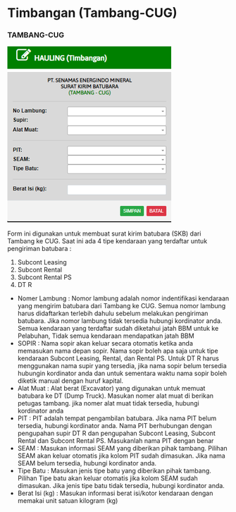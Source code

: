 # Timbangan (Tambang-CUG)

### TAMBANG-CUG

![](../.gitbook/assets/tambang-cug.png)

Form ini digunakan untuk membuat surat kirim batubara (SKB) dari Tambang ke CUG. Saat ini ada 4 tipe kendaraan yang terdaftar untuk pengiriman batubara :

1. Subcont Leasing
2. Subcont Rental
3. Subcont Rental PS
4. DT R

* Nomer Lambung : Nomor lambung adalah nomor indentifikasi kendaraan yang mengirim batubara dari Tambang ke CUG. Semua nomor lambung harus didaftarkan terlebih dahulu sebelum melakukan pengiriman batubara. Jika nomor lambung tidak tersedia hubungi kordinator anda. Semua kendaraan yang terdaftar sudah diketahui jatah BBM untuk ke Pelabuhan, Tidak semua kendaraan mendapatkan jatah BBM
* SOPIR : Nama sopir akan keluar secara otomatis ketika anda memasukan nama depan sopir. Nama sopir boleh apa saja untuk tipe kendaraan Subcont Leasing, Rental, dan Rental PS. Untuk DT R harus menggunakan nama supir yang tersedia, jika nama sopir belum tersedia hubungin kordinator anda dan untuk sementara waktu nama sopir boleh diketik manual dengan huruf kapital.
* Alat Muat : Alat berat (Excavator) yang digunakan untuk memuat batubara ke DT (Dump Truck). Masukan nomer alat muat di berikan petugas tambang. jika nomer alat muat tidak tersedia, hubungi kordinator anda
* PIT : PIT adalah tempat pengambilan batubara. Jika nama PIT belum tersedia, hubungi kordinator anda. Nama PIT berhubungan dengan pengupahan supir DT R dan pengupahan Subcont Leasing, Subcont Rental dan Subcont Rental PS. Masukanlah nama PIT dengan benar
* SEAM : Masukan informasi SEAM yang diberikan pihak tambang. Pilihan SEAM akan keluar otomatis jika kolom PIT sudah dimasukan. Jika nama SEAM belum tersedia, hubungi kordinator anda.
* Tipe Batu : Masukan jenis tipe batu yang diberikan pihak tambang. Pilihan Tipe batu akan keluar otomatis jika kolom SEAM sudah dimasukan. Jika jenis tipe batu tidak tersedia, hubungi kordinator anda.
* Berat Isi (kg) : Masukan informasi berat isi/kotor kendaraan dengan memakai unit satuan kilogram (kg)
